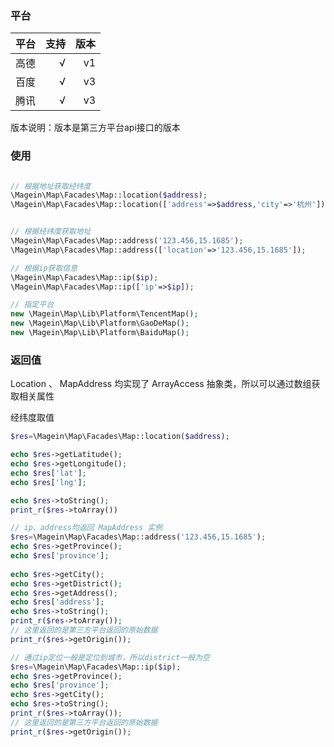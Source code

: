 ### 平台

 | 平台 | 支持 | 版本 |
 | -: | -:   | -: | 
 | 高德 | √ | v1 | 
 | 百度 | √ | v3 | 
 | 腾讯 | √ | v3 |

版本说明：版本是第三方平台api接口的版本

### 使用

```php

// 根据地址获取经纬度
\Magein\Map\Facades\Map::location($address);
\Magein\Map\Facades\Map::location(['address'=>$address,'city'=>'杭州']);


// 根据经纬度获取地址
\Magein\Map\Facades\Map::address('123.456,15.1685');
\Magein\Map\Facades\Map::address(['location'=>'123.456,15.1685']);

// 根据ip获取信息
\Magein\Map\Facades\Map::ip($ip);
\Magein\Map\Facades\Map::ip(['ip'=>$ip]);

// 指定平台
new \Magein\Map\Lib\Platform\TencentMap();
new \Magein\Map\Lib\Platform\GaoDeMap();
new \Magein\Map\Lib\Platform\BaiduMap();
```

### 返回值

Location 、 MapAddress 均实现了 ArrayAccess 抽象类，所以可以通过数组获取相关属性

经纬度取值

```php
$res=\Magein\Map\Facades\Map::location($address);

echo $res->getLatitude();
echo $res->getLongitude();
echo $res['lat'];
echo $res['lng'];

echo $res->toString();
print_r($res->toArray())

// ip、address均返回 MapAddress 实例
$res=\Magein\Map\Facades\Map::address('123.456,15.1685');
echo $res->getProvince();
echo $res['province'];
 
echo $res->getCity(); 
echo $res->getDistrict(); 
echo $res->getAddress(); 
echo $res['address'];
echo $res->toString();
print_r($res->toArray());
// 这里返回的是第三方平台返回的原始数据
print_r($res->getOrigin());

// 通过ip定位一般是定位到城市，所以district一般为空
$res=\Magein\Map\Facades\Map::ip($ip);
echo $res->getProvince();
echo $res['province'];
echo $res->getCity(); 
echo $res->toString();
print_r($res->toArray());
// 这里返回的是第三方平台返回的原始数据
print_r($res->getOrigin());

```

